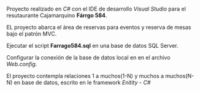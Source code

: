 Proyecto realizado en *C#* con el IDE de desarrollo *Visual Studio* para el resutaurante Cajamarquino **Fárrgo 584**.

EL proyecto abarca el área de reservas para eventos y reserva de mesas bajo el patrón MVC.

Ejecutar el script **Farrago584.sql** en una base de datos SQL Server.

Configurar la conexión de la base de datos local en **<connectionStrings>** en el archivo *Web.config*.

El proyecto contempla relaciones 1 a muchos(1-N) y muchos a muchos(N-N) en base de datos, escrito en le framework *Enitity - C#*